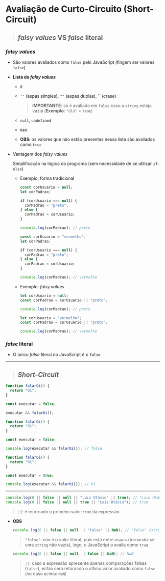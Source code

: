 # Avaliação de Curto-Circuito (Short-Circuit)

> ## ***falsy values*** VS ***false* literal**

### *falsy values*

* São valores avaliados como `false` pelo JavaScript (fingem ser valores `false`)

* **Lista de *falsy values***

  * `0`

  * `''` (aspas simples), `""` (aspas duplas), `` (crase)

    > **IMPORTANTE**: só é avaliado em `false` caso a `string` esteja vazia (**Exemplo**: `"Olá"` = `true`)

  * `null`, `undefined`

  * `NaN`

  * **OBS**: os valores que não estão presentes nessa lista são avaliados como `true`

* Vantagem dos *falsy values* 

  Simplificação na lógica do programa (sem necessidade de se utilizar `if-else`)

  * Exemplo: forma tradicional

    ```js
    const corUsuario = null;
    let corPadrao;

    if (corUsuario === null) {
      corPadrao = "preto";
    } else {
      corPadrao = corUsuario;
    }

    console.log(corPadrao); // preto
    ```

    ```js
    const corUsuario = "vermelho";
    let corPadrao;

    if (corUsuario === null) {
      corPadrao = "preto";
    } else {
      corPadrao = corUsuario;
    }

    console.log(corPadrao); // vermelho
    ```

  * Exemplo: *falsy values*

    ```js
    let corUsuario = null;
    const corPadrao = corUsuario || "preto";

    console.log(corPadrao); // preto
    ```

    ```js
    let corUsuario = "vermelho";
    const corPadrao = corUsuario || "preto";

    console.log(corPadrao); // vermelho
    ```

### *false* literal

* O único *false* literal no JavaScript é o `false`

---

> ## *Short-Circuit*

```js
function falarOi() {
  return "Oi";
}

const executar = false;

executar && falarOi();
```

```js
function falarOi() {
  return "Oi";
}

const executar = false;

console.log(executar && falarOi()); // false
```

```js
function falarOi() {
  return "Oi";
}

const executar = true;

console.log(executar && falarOi()); // Oi
```

---

```js
console.log(0 || false || null || "Luiz Otávio" || true); // "Luiz Otávio"
console.log(0 || false || null || true || "Luiz Otávio"); // true
```

> `||`: é retornado o primeiro valor `true` da expressão

* **OBS**

  ```js
  console.log(0 || false || null || "false" || NaN); // "false" (string)
  ```

  > `"false"`: não é o valor literal, pois está entre aspas (tornando-se uma `string` não vazia), logo, o JavaScript o avalia como `true`

  ```js
  console.log(0 || false || null || false || NaN); // NaN
  ```

  > `||`: caso a expressão apresente apenas comparações falsas (`false`), então será retornado o último valor avaliado como `false` (no caso acima: `NaN`)